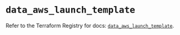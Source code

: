 # `data_aws_launch_template`

Refer to the Terraform Registry for docs: [`data_aws_launch_template`](https://registry.terraform.io/providers/hashicorp/aws/6.12.0/docs/data-sources/launch_template).

